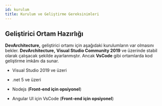 ```yaml
---
id: kurulum
title: Kurulum ve Geliştirme Gereksinimleri
---
```


## Geliştirici Ortam Hazırlığı

**DevArchitecture,** geliştirici ortamı için aşağıdaki kurulumların var
olmasını bekler. **DevArchitecture,** **Visual Studio Community 2019**
ve üzerinde stabil olarak çalışacak şekilde ayarlanmıştır. Ancak
**VsCode** gibi ortamlarda kod geliştirme imkânı da sunar.

-   Visual Studio 2019 ve üzeri

-   .net 5 ve üzeri

-   Nodejs (**Front-end için opsiyonel**)

-   Angular UI için VsCode (**Front-end için opsiyonel**)
